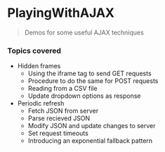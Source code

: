 # PlayingWithAJAX
> Demos for some useful AJAX techniques

### Topics covered

 - Hidden frames
	 - Using the iframe tag to send GET requests
	 - Procedure to do the same for POST requests
	 - Reading from a CSV file
	 - Update dropdown options as response
 - Periodic refresh
	 - Fetch JSON from server
	 - Parse recieved JSON
	 - Modify JSON and update changes to server
	 - Set request timeouts
	 - Introducing an exponential fallback pattern
